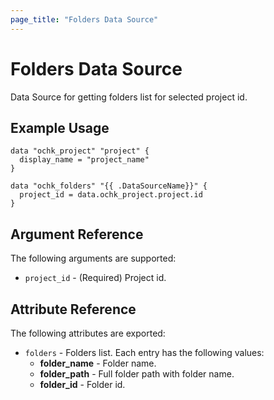 ```yaml
---
page_title: "Folders Data Source"
---
```


# Folders Data Source

Data Source for getting folders list for selected project id.

## Example Usage

```hcl
data "ochk_project" "project" {
  display_name = "project_name"
}

data "ochk_folders" "{{ .DataSourceName}}" {
  project_id = data.ochk_project.project.id
}
```

## Argument Reference

The following arguments are supported:

* `project_id` - (Required) Project id.

## Attribute Reference

The following attributes are exported:
* `folders` - Folders list. Each entry has the following values:
    * **folder_name** - Folder name.
    * **folder_path** - Full folder path with folder name.
    * **folder_id** - Folder id.

